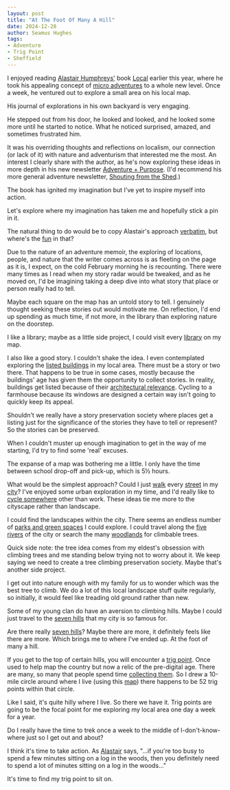 ```yaml
---
layout: post
title: "At The Foot Of Many A Hill"
date: 2024-12-28
author: Seamus Hughes
tags:
- Adventure
- Trig Point
- Sheffield
---
```


I enjoyed reading [Alastair Humphreys'](https://alastairhumphreys.com/) book [Local](https://alastairhumphreys.com/local/) earlier this year, where he took his appealing concept of [micro adventures](https://alastairhumphreys.com/microadventures/) to a whole new level. Once a week, he ventured out to explore a small area on his local map.

His journal of explorations in his own backyard is very engaging.

He stepped out from his door, he looked and looked, and he looked some more until he started to notice. What he noticed surprised, amazed, and sometimes frustrated him.

It was his overriding thoughts and reflections on localism, our connection (or lack of it) with nature and adventurism that interested me the most. An interest I clearly share with the author, as he's now exploring these ideas in more depth in his new newsletter [Adventure + Purpose](https://alastairhumphreys.com/newsletters/). (I'd recommend his more general adventure newsletter, [Shouting from the Shed](https://alastairhumphreys.com/newsletters/).)

The book has ignited my imagination but I’ve yet to inspire myself into action.

Let's explore where my imagination has taken me and hopefully stick a pin in it.

The natural thing to do would be to copy Alastair's approach [verbatim](https://alastairhumphreys.com/local/), but where's the [fun](https://thegreenrunners.com/running-in-squares-how-to-find-adventure-on-your-doorstep/) in that?

Due to the nature of an adventure memoir, the exploring of locations, people, and nature that the writer comes across is as fleeting on the page as it is, I expect, on the cold February morning he is recounting. There were many times as I read when my story radar would be tweaked, and as he moved on, I'd be imagining taking a deep dive into what story that place or person really had to tell.

Maybe each square on the map has an untold story to tell. I genuinely thought seeking these stories out would motivate me. On reflection, I'd end up spending as much time, if not more, in the library than exploring nature on the doorstep.

I like a library; maybe as a little side project, I could visit every [library](https://libraryon.org) on my map.

I also like a good story. I couldn't shake the idea. I even contemplated exploring the [listed buildings](https://historicengland.org.uk/listing/the-list/map-search) in my local area. There must be a story or two there. That happens to be true in some cases, mostly because the buildings' age has given them the opportunity to collect stories. In reality, buildings get listed because of their [architectural relevance](https://historicengland.org.uk/listing/what-is-designation/listed-buildings/). Cycling to a farmhouse because its windows are designed a certain way isn't going to quickly keep its appeal.

Shouldn't we really have a story preservation society where places get a listing just for the significance of the stories they have to tell or represent? So the stories can be preserved.

When I couldn't muster up enough imagination to get in the way of me starting, I'd try to find some 'real' excuses.

The expanse of a map was bothering me a little. I only have the time between school drop-off and pick-up, which is 5½ hours.

What would be the simplest approach? Could I just [walk](https://congestionzone.wordpress.com/) every [street](https://alastairhumphreys.com/why-do-you-need-to-travel-round-the-world-when-you-can-walk-around-lewisham-living-adventurously-46/) in my [city](https://alastairhumphreys.com/run-every-street/)? I've enjoyed some urban exploration in my time, and I'd really like to [cycle somewhere](https://www.sustrans.org.uk/find-a-route-on-the-national-cycle-network/?location=null&distance=null&routetype=null) other than work. These ideas tie me more to the cityscape rather than landscape.

I could find the landscapes within the city. There seems an endless number of [parks and green spaces](https://www.welcometosheffield.co.uk/content/articles/a-greenground-map-of-sheffield/) I could explore. I could travel along the [five rivers](https://www.contourmapcollection.com/scrapbook/2023/11/20/city-of-rivers) of the city or search the many [woodlands](https://www.welcometosheffield.co.uk/content/articles/a-city-of-ancient-woodlands/) for climbable trees.

Quick side note: the tree idea comes from my eldest's obsession with climbing trees and me standing below trying not to worry about it. We keep saying we need to create a tree climbing preservation society. Maybe that's another side project.

I get out into nature enough with my family for us to wonder which was the best tree to climb. We do a lot of this local landscape stuff quite regularly, so initially, it would feel like treading old ground rather than new.

Some of my young clan do have an aversion to climbing hills. Maybe I could just travel to the [seven hills](https://www.rmcmedia.co.uk/vibe/watch-listen-do/article/In-search-of-the-seven-hills) that my city is so famous for.

Are there really [seven hills](https://mdfs.net/Docs/Sheffield/Hills/?t&utm_source=perplexity)? Maybe there are more, it definitely feels like there are more. Which brings me to where I've ended up. At the foot of many a hill.

If you get to the top of certain hills, you will encounter a [trig point](https://getoutside.ordnancesurvey.co.uk/guides/what-is-a-trig-pillar/). Once used to help map the country but now a relic of the pre-digital age. There are many, so many that people spend time [collecting them](https://trigpointing.uk). So I drew a 10-mile circle around where I live (using this [map](https://trigbagging.co.uk/trig-pillar-map/)) there happens to be 52 trig points within that circle.

Like I said, it's quite hilly where I live. So there we have it. Trig points are going to be the focal point for me exploring my local area one day a week for a year.

Do I really have the time to trek once a week to the middle of I-don't-know-where just so I get out and about?

I think it's time to take action. As [Alastair](https://alastairhumphreys.com/making-time-for-getting-outside/) says, "...if you're too busy to spend a few minutes sitting on a log in the woods, then you definitely need to spend a lot of minutes sitting on a log in the woods…"

It's time to find my trig point to sit on.​​​​​​​​​​​​​​​​
